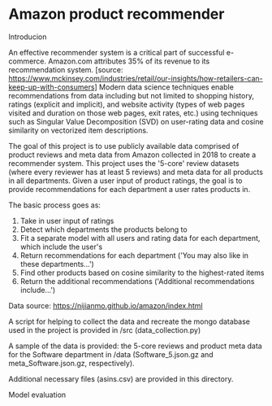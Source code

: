 # Amazon product recommender

Introducion

An effective recommender system is a critical part of successful e-commerce. Amazon.com attributes 35% of its revenue to its recommendation system. [source: https://www.mckinsey.com/industries/retail/our-insights/how-retailers-can-keep-up-with-consumers] Modern data science techniques enable recommendations from data including but not limited to shopping history, ratings (explicit and implicit), and website activity (types of web pages visited and duration on those web pages, exit rates, etc.) using techniques such as Singular Value Decomposition (SVD) on user-rating data and cosine similarity on vectorized item descriptions. 

The goal of this project is to use publicly available data comprised of product reviews and meta data from Amazon collected in 2018 to create a recommender system. This project uses the '5-core' review datasets (where every reviewer has at least 5 reviews) and meta data for all products in all departments. Given a user input of product ratings, the goal is to provide recommendations for each department a user rates products in.

The basic process goes as:
1. Take in user input of ratings 
2. Detect which departments the products belong to
3. Fit a separate model with all users and rating data for each department, which include the user's
4. Return recommendations for each department ('You may also like in these departments...')
5. Find other products based on cosine similarity to the highest-rated items
6. Return the additional recommendations ('Additional recommendations include...')

Data source: https://nijianmo.github.io/amazon/index.html

A script for helping to collect the data and recreate the mongo database used in the project is provided in /src (data_collection.py)

A sample of the data is provided: the 5-core reviews and product meta data for the Software department in /data (Software_5.json.gz and meta_Software.json.gz, respectively). 

Additional necessary files (asins.csv) are provided in this directory.

Model evaluation


